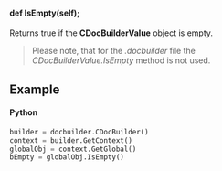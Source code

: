 #### def IsEmpty(self);

Returns true if the **CDocBuilderValue** object is empty.

> Please note, that for the *.docbuilder* file the *CDocBuilderValue.IsEmpty* method is not used.

## Example

#### Python

``` python
builder = docbuilder.CDocBuilder()
context = builder.GetContext()
globalObj = context.GetGlobal()
bEmpty = globalObj.IsEmpty()
```
